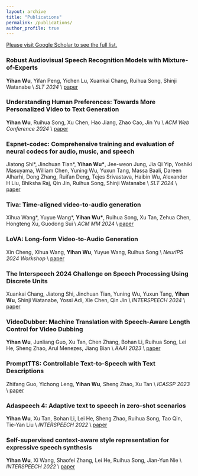 ```yaml
---
layout: archive
title: "Publications"
permalink: /publications/
author_profile: true
---
```


[Please visit Google Scholar to see the full list.](https://scholar.google.com/citations?user=P2K_kOUAAAAJ&hl=zh-CN)

### Robust Audiovisual Speech Recognition Models with Mixture-of-Experts
**Yihan Wu**, Yifan Peng, Yichen Lu, Xuankai Chang, Ruihua Song, Shinji Watanabe \\
*SLT 2024* \\
[paper](https://arxiv.org/abs/2409.12370)

### Understanding Human Preferences: Towards More Personalized Video to Text Generation
**Yihan Wu**, Ruihua Song, Xu Chen, Hao Jiang, Zhao Cao, Jin Yu \\
*ACM Web Conference 2024* \\
[paper](https://dl.acm.org/doi/abs/10.1145/3589334.3645711)

### Espnet-codec: Comprehensive training and evaluation of neural codecs for audio, music, and speech
Jiatong Shi\*, Jinchuan Tian\*, **Yihan Wu\***, Jee-weon Jung, Jia Qi Yip, Yoshiki Masuyama, William Chen, Yuning Wu, Yuxun Tang, Massa Baali, Dareen Alharhi, Dong Zhang, Ruifan Deng, Tejes Srivastava, Haibin Wu, Alexander H Liu, Bhiksha Raj, Qin Jin, Ruihua Song, Shinji Watanabe \\
*SLT 2024*  \\
[paper](https://arxiv.org/abs/2409.15897)

### Tiva: Time-aligned video-to-audio generation
Xihua Wang\*, Yuyue Wang\*, **Yihan Wu\***, Ruihua Song, Xu Tan, Zehua Chen, Hongteng Xu, Guodong Sui \\
*ACM MM 2024* \\
[paper](https://dl.acm.org/doi/abs/10.1145/3664647.3681027)

### LoVA: Long-form Video-to-Audio Generation
Xin Cheng, Xihua Wang, **Yihan Wu**, Yuyue Wang, Ruihua Song \\
*NeurIPS 2024 Workshop* \\
[paper](https://arxiv.org/abs/2409.15157)

### The Interspeech 2024 Challenge on Speech Processing Using Discrete Units
Xuankai Chang, Jiatong Shi, Jinchuan Tian, Yuning Wu, Yuxun Tang, **Yihan Wu**, Shinji Watanabe, Yossi Adi, Xie Chen, Qin Jin \\
*INTERSPEECH 2024* \\
[paper](https://arxiv.org/abs/2406.07725)

### VideoDubber: Machine Translation with Speech-Aware Length Control for Video Dubbing
**Yihan Wu**, Junliang Guo, Xu Tan, Chen Zhang, Bohan Li, Ruihua Song, Lei He, Sheng Zhao, Arul Menezes, Jiang Bian \\
*AAAI 2023*  \\
[paper](https://ojs.aaai.org/index.php/AAAI/article/view/26613)

### PromptTTS: Controllable Text-to-Speech with Text Descriptions
Zhifang Guo, Yichong Leng, **Yihan Wu**, Sheng Zhao, Xu Tan \\
*ICASSP 2023* \\
[paper](https://ieeexplore.ieee.org/abstract/document/10096285/)

### Adaspeech 4: Adaptive text to speech in zero-shot scenarios  
**Yihan Wu**, Xu Tan, Bohan Li, Lei He, Sheng Zhao, Ruihua Song, Tao Qin, Tie-Yan Liu \\
*INTERSPEECH 2022*  \\
[paper](https://arxiv.org/abs/2204.00436)

### Self-supervised context-aware style representation for expressive speech synthesis
**Yihan Wu**, Xi Wang, Shaofei Zhang, Lei He, Ruihua Song, Jian-Yun Nie \\
*INTERSPEECH 2022* \\
[paper](https://arxiv.org/abs/2206.12559)
